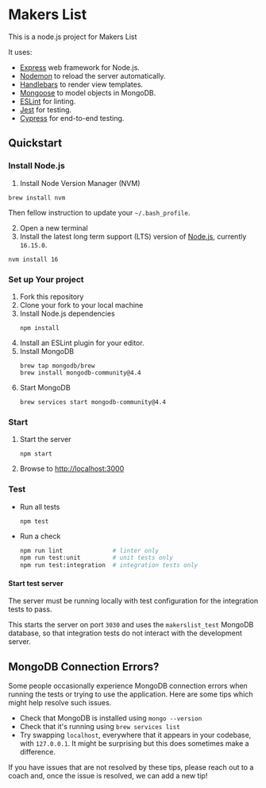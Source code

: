 # Makers List

This is a node.js project for Makers List

It uses:

- [Express](https://expressjs.com/) web framework for Node.js.
- [Nodemon](https://nodemon.io/) to reload the server automatically.
- [Handlebars](https://handlebarsjs.com/) to render view templates.
- [Mongoose](https://mongoosejs.com) to model objects in MongoDB.
- [ESLint](https://eslint.org) for linting.
- [Jest](https://jestjs.io/) for testing.
- [Cypress](https://www.cypress.io/) for end-to-end testing.

## Quickstart

### Install Node.js

1. Install Node Version Manager (NVM)
  ```
  brew install nvm
  ```
  Then fellow instruction to update your `~/.bash_profile`.

2. Open a new terminal
 3. Install the latest long term support (LTS) version of [Node.js](https://nodejs.org/en/), currently `16.15.0`.
   ```
   nvm install 16
   ```

### Set up Your project
1. Fork this repository
2. Clone your fork to your local machine
3. Install Node.js dependencies
   ```
   npm install
   ```
4. Install an ESLint plugin for your editor.
5. Install MongoDB
   ```
   brew tap mongodb/brew
   brew install mongodb-community@4.4
   ```
6. Start MongoDB
   ```
   brew services start mongodb-community@4.4
   ```

### Start

1. Start the server
   ```
   npm start
   ```
2. Browse to [http://localhost:3000](http://localhost:3000)

### Test

- Run all tests
  ```
  npm test
  ```
- Run a check
  ```bash
  npm run lint              # linter only
  npm run test:unit         # unit tests only
  npm run test:integration  # integration tests only
  ```

#### Start test server

The server must be running locally with test configuration for the
integration tests to pass.

This starts the server on port `3030` and uses the `makerslist_test` MongoDB database,
so that integration tests do not interact with the development server.

## MongoDB Connection Errors?

Some people occasionally experience MongoDB connection errors when running the tests or trying to use the application. Here are some tips which might help resolve such issues.

- Check that MongoDB is installed using `mongo --version`
- Check that it's running using `brew services list`
- Try swapping `localhost`, everywhere that it appears in your codebase, with `127.0.0.1`. It might be surprising but this does sometimes make a difference.

If you have issues that are not resolved by these tips, please reach out to a coach and, once the issue is resolved, we can add a new tip!
